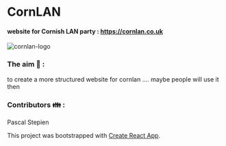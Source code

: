 # CornLAN
#### website for Cornish LAN party : https://cornlan.co.uk 
![cornlan-logo](https://i.imgur.com/OMdSZ7m.png)

### The aim  :dart: :
to create a more structured website for cornlan .... maybe people will use it then 

### Contributors  :family: :
Pascal Stepien

This project was bootstrapped with [Create React App](https://github.com/facebook/create-react-app).

